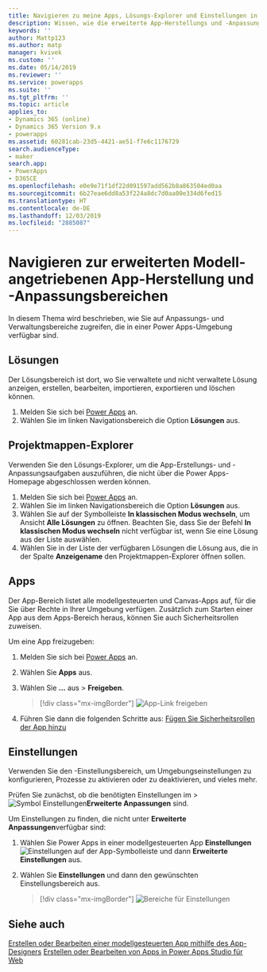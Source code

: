 ```yaml
---
title: Navigieren zu meine Apps, Lösungs-Explorer und Einstellungen in Power Apps | Microsoft-Dokumentation
description: Wissen, wie die erweiterte App-Herstellungs und -Anpassungsbereiche in Power Apps zu finden sind
keywords: ''
author: Mattp123
ms.author: matp
manager: kvivek
ms.custom: ''
ms.date: 05/14/2019
ms.reviewer: ''
ms.service: powerapps
ms.suite: ''
ms.tgt_pltfrm: ''
ms.topic: article
applies_to:
- Dynamics 365 (online)
- Dynamics 365 Version 9.x
- powerapps
ms.assetid: 60281cab-23d5-4421-ae51-f7e6c1176729
search.audienceType:
- maker
search.app:
- PowerApps
- D365CE
ms.openlocfilehash: e0e9e71f1df22d091597add562b8a863504ed0aa
ms.sourcegitcommit: 6b27eae6dd8a53f224a8dc7d0aa00e334d6fed15
ms.translationtype: HT
ms.contentlocale: de-DE
ms.lasthandoff: 12/03/2019
ms.locfileid: "2885087"
---
```

# <a name="navigate-to-advanced-model-driven-app-making-and-customization-areas"></a>Navigieren zur erweiterten Modell-angetriebenen App-Herstellung und -Anpassungsbereichen

In diesem Thema wird beschrieben, wie Sie auf Anpassungs- und Verwaltungsbereiche zugreifen, die in einer Power Apps-Umgebung verfügbar sind.

## <a name="solutions"></a>Lösungen
Der Lösungsbereich ist dort, wo Sie verwaltete und nicht verwaltete Lösung anzeigen, erstellen, bearbeiten, importieren, exportieren und löschen können. 

1.  Melden Sie sich bei [Power Apps](https://make.powerapps.com/?utm_source=padocs&utm_medium=linkinadoc&utm_campaign=referralsfromdoc) an.
2.  Wählen Sie im linken Navigationsbereich die Option **Lösungen** aus. 

## <a name="solution-explorer"></a>Projektmappen-Explorer
Verwenden Sie den Lösungs-Explorer, um die App-Erstellungs- und -Anpassungsaufgaben auszuführen, die nicht über die Power Apps-Homepage abgeschlossen werden können.

1.  Melden Sie sich bei [Power Apps](https://make.powerapps.com/?utm_source=padocs&utm_medium=linkinadoc&utm_campaign=referralsfromdoc) an. 
2.  Wählen Sie im linken Navigationsbereich die Option **Lösungen** aus.  
3.  Wählen Sie auf der Symbolleiste **In klassischen Modus wechseln**, um Ansicht **Alle Lösungen** zu öffnen. 
    Beachten Sie, dass Sie der Befehl **In klassischen Modus wechseln** nicht verfügbar ist, wenn Sie eine Lösung aus der Liste auswählen.
4.  Wählen Sie in der Liste der verfügbaren Lösungen die Lösung aus, die in der Spalte **Anzeigename** den Projektmappen-Explorer öffnen sollen.

## <a name="apps"></a>Apps
Der App-Bereich listet alle modellgesteuerten und Canvas-Apps auf, für die Sie über Rechte in Ihrer Umgebung verfügen. Zusätzlich zum Starten einer App aus dem Apps-Bereich heraus, können Sie auch Sicherheitsrollen zuweisen. 

Um eine App freizugeben:
1.  Melden Sie sich bei [Power Apps](https://make.powerapps.com/?utm_source=padocs&utm_medium=linkinadoc&utm_campaign=referralsfromdoc) an.

2.  Wählen Sie **Apps** aus.
 
3.  Wählen Sie **...** aus > **Freigeben**. 

    > [!div class="mx-imgBorder"] 
    > ![App-Link freigeben](media/share-link.png) 

4. Führen Sie dann die folgenden Schritte aus: [Fügen Sie Sicherheitsrollen der App hinzu](https://docs.microsoft.com/powerapps/maker/model-driven-apps/share-model-driven-app#add-security-roles-to-the-app)
 
## <a name="settings"></a>Einstellungen
Verwenden Sie den -Einstellungsbereich, um Umgebungseinstellungen zu konfigurieren, Prozesse zu aktivieren oder zu deaktivieren, und vieles mehr. 

Prüfen Sie zunächst, ob die benötigten Einstellungen im  > ![Symbol Einstellungen](media/powerapps-gear.png)**Erweiterte Anpassungen** sind.

Um Einstellungen zu finden, die nicht unter **Erweiterte Anpassungen**verfügbar sind:  
1.  Wählen Sie Power Apps in einer modellgesteuerten App **Einstellungen** ![Einstellungen](../model-driven-apps/media/powerapps-gear.png) auf der App-Symbolleiste und dann **Erweiterte Einstellungen** aus. 
2.  Wählen Sie **Einstellungen** und dann den gewünschten Einstellungsbereich aus.

    > [!div class="mx-imgBorder"] 
    > ![Bereiche für Einstellungen](media/settings-areas.png) 

## <a name="see-also"></a>Siehe auch
[Erstellen oder Bearbeiten einer modellgesteuerten App mithilfe des App-Designers](create-edit-app.md)
[Erstellen oder Bearbeiten von Apps in Power Apps Studio für Web](../canvas-apps/create-app-browser.md)
